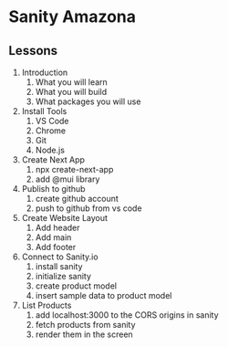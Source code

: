 # Sanity Amazona

## Lessons

1. Introduction
   1. What you will learn
   2. What you will build
   3. What packages you will use
2. Install Tools
   1. VS Code
   2. Chrome
   3. Git
   4. Node.js
3. Create Next App
   1. npx create-next-app
   2. add @mui library
4. Publish to github
   1. create github account
   2. push to github from vs code
5. Create Website Layout
   1. Add header
   2. Add main
   3. Add footer
6. Connect to Sanity.io
   1. install sanity
   2. initialize sanity
   3. create product model
   4. insert sample data to product model
7. List Products
   1. add localhost:3000 to the CORS origins in sanity
   2. fetch products from sanity
   3. render them in the screen
